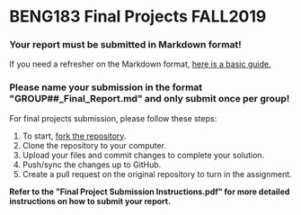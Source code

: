 # BENG183 Final Projects FALL2019

### **Your report must be submitted in Markdown format!**
If you need a refresher on the Markdown format, [here is a basic guide.](https://github.com/Zhong-Lab-UCSD/BENG183/blob/master/markdown_tutorial.md)

### **Please name your submission in the format "GROUP##_Final_Report.md" and only submit once per group!**

For final projects submission, please follow these steps:
1. To start, [fork the repository](https://guides.github.com/activities/forking/).
2. Clone the repository to your computer.
3. Upload your files and commit changes to complete your solution.
4. Push/sync the changes up to GitHub.
5. Create a pull request on the original repository to turn in the assignment.

**Refer to the "Final Project Submission Instructions.pdf" for more detailed instructions on how to submit your report.**
